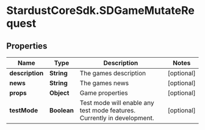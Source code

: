 # StardustCoreSdk.SDGameMutateRequest

## Properties

Name | Type | Description | Notes
------------ | ------------- | ------------- | -------------
**description** | **String** | The games description | [optional] 
**news** | **String** | The games news | [optional] 
**props** | **Object** | Game properties | [optional] 
**testMode** | **Boolean** | Test mode will enable any test mode features. Currently in development. | [optional] 


